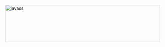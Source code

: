 <img width="503" height="121" alt="javass" src="https://github.com/user-attachments/assets/bfb5085f-5b01-4291-a371-2e36dcda13d6" />
